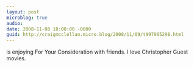 ```yaml
---
layout: post
microblog: true
audio: 
date: 2008-11-08 18:00:00 -0600
guid: http://craigmcclellan.micro.blog/2008/11/09/t997065298.html
---
```

is enjoying For Your Consideration with friends.  I love Christopher Guest movies.
